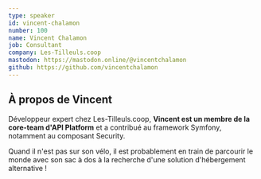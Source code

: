 ```yaml
---
type: speaker
id: vincent-chalamon
number: 100
name: Vincent Chalamon
job: Consultant
company: Les-Tilleuls.coop
mastodon: https://mastodon.online/@vincentchalamon
github: https://github.com/vincentchalamon
---
```


## À propos de Vincent

Développeur expert chez Les-Tilleuls.coop, **Vincent est un membre de la core-team d'API Platform** et a contribué au framework Symfony, notamment au composant Security.

Quand il n'est pas sur son vélo, il est probablement en train de parcourir le monde avec son sac à dos à la recherche d'une solution d'hébergement alternative !
